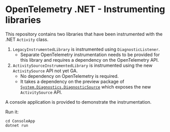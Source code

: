 # OpenTelemetry .NET - Instrumenting libraries

This repository contains two libraries that have been instrumented with the .NET `Activity` class.

1. `LegacyInstrumentedLibrary` is instrumented using `DiagnosticListener`.
    * Separate OpenTelemetry instrumentation needs to be provided for this library and requires a dependency on the OpenTelemetry API.
2. `ActivitySourceInstrumentedLibrary` is instrumented using the new `ActivitySource` API not yet GA.
    * No dependency on OpenTelemetry is required.
    * It takes a dependency on the preview package of [`System.Diagnostics.DiagnosticSource`](https://www.nuget.org/packages/System.Diagnostics.DiagnosticSource/5.0.0-preview.7.20364.11) which exposes the new `ActivitySource` API.

A console application is provided to demonstrate the instrumentation.

Run it:
```
cd ConsoleApp
dotnet run
```